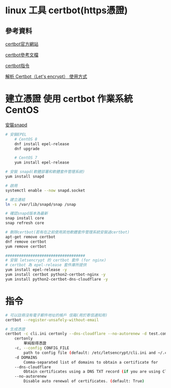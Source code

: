 # linux 工具 certbot(https憑證)

## 參考資料

[certbot官方網站](https://certbot.eff.org/)

[certbot參考文檔](https://eff-certbot.readthedocs.io/en/stable/)

[certbot指令](https://eff-certbot.readthedocs.io/en/stable/using.html#certbot-command-line-options)

[解析 Certbot（Let's encrypt） 使用方式](https://andyyou.github.io/2019/04/13/how-to-use-certbot/)

# 建立憑證 使用 certbot 作業系統 CentOS

[安裝snapd](https://snapcraft.io/docs/installing-snap-on-centos)

```bash
# 安裝EPEL
	# CentOS 8
	dnf install epel-release
	dnf upgrade

	# CentOS 7
	yum install epel-release

# 安裝 snapd(軟體部署和軟體套件管理系統)
yum install snapd

# 啟用
systemctl enable --now snapd.socket

# 建立連結
ln -s /var/lib/snapd/snap /snap

# 確認snapd版本為最新
snap install core
snap refresh core

# 刪除certbot(若有在之前使用其他軟體套件管理系統安裝過certbot)
apt-get remove certbot
dnf remove certbot
yum remove certbot

###################################
# 安裝 letsencrypt 的 certbot 套件 (for nginx)
# certbot 為 epel-release 套件庫所提供
yum install epel-release -y
yum install certbot python2-certbot-nginx -y
yum install python2-certbot-dns-cloudflare -y
```

# 指令

```bash
# 可以註冊沒有電子郵件地址的帳戶 信箱(用於寄信通知用)
certbot --register-unsafely-without-email

# 生成憑證
certbot -c cli.ini certonly --dns-cloudflare --no-autorenew -d test.com -d *.test.com
	certonly
		單純取得憑證
	-c, --config CONFIG_FILE
		path to config file (default: /etc/letsencrypt/cli.ini and ~/.config/letsencrypt/cli.ini)
	-d DOMAINS
		Comma-separated list of domains to obtain a certificate for
	--dns-cloudflare
		Obtain certificates using a DNS TXT record (if you are using Cloudflare for DNS). (default: False)
	--no-autorenew
		Disable auto renewal of certificates. (default: True)
```
